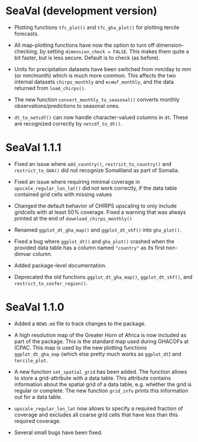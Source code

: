 # SeaVal (development version)

* Plotting functions `tfc_plot()` and `tfc_gha_plot()` for plotting tercile forecasts.

* All map-plotting functions have now the option to turn off dimension-checking, by setting `dimension_check = FALSE`. This makes them quite a bit faster, but is less secure. Default is to check (as before).

* Units for precipitation datasets have been switched from mm/day to mm (or mm/month) which is much more common. This affects the two internal datasets `chirps_monthly` and `ecmwf_monthly`, and the data returned from `load_chirps()`.

* The new function `convert_monthly_to_seasonal()` converts monthly observations/predictions to seasonal ones.

* `dt_to_netcdf()` can now handle character-valued columns in `dt`. These are recognized correctly by `netcdf_to_dt()`.

# SeaVal 1.1.1

* Fixed an issue where `add_country()`, `restrict_to_country()` and `restrict_to_GHA()` did not recognize Somaliland as part of Somalia.

* Fixed an issue where requiring minimal coverage in `upscale_regular_lon_lat()` did not work correctly,
if the data table contained grid cells with missing values

* Changed the default behavior of CHIRPS upscaling to only include gridcells with at least 50% coverage. Fixed a warning that was always printed at the end of 
`download_chirps_monthly()`

* Renamed `ggplot_dt_gha_map()` and `ggplot_dt_shf()` into `gha_plot()`.

* Fixed a bug where `ggplot_dt()` and `gha_plot()` crashed when the provided data table has a column named `"country"` as its first non-dimvar column.

* Added package-level documentation.

* Deprecated the old functions `ggplot_dt_gha_map()`, `ggplot_dt_shf()`, and `restrict_to_confer_region()`.


# SeaVal 1.1.0

* Added a `NEWS.md` file to track changes to the package.

* A high resolution map of the Greater Horn of Africa is now included as part of the package.
This is the standard map used during GHACOFs at ICPAC. This map is used by the new plotting functions
`ggplot_dt_gha_map` (which else pretty much works as `ggplot_dt`) and `tercile_plot`.

* A new function `set_spatial_grid` has been added. The function allows to store a grid-attribute with a data table.
This attribute contains information about the spatial grid of a data table, e.g. whether the grid is regular or complete. 
The new function `grid_info` prints this information out for a data table.

* `upscale_regular_lon_lat` now allows to specify a required fraction of coverage and excludes all coarse grid cells 
that have less than this required coverage.

* Several small bugs have been fixed.
